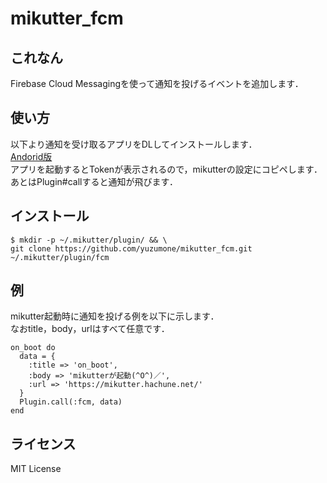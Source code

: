 # mikutter_fcm
## これなん
Firebase Cloud Messagingを使って通知を投げるイベントを追加します．

## 使い方
以下より通知を受け取るアプリをDLしてインストールします．  
[Andorid版](https://github.com/yuzumone/mikutter_fcm_for_android)  
アプリを起動するとTokenが表示されるので，mikutterの設定にコピペします．  
あとはPlugin#callすると通知が飛びます．

## インストール
```
$ mkdir -p ~/.mikutter/plugin/ && \
git clone https://github.com/yuzumone/mikutter_fcm.git ~/.mikutter/plugin/fcm
```

## 例
mikutter起動時に通知を投げる例を以下に示します．  
なおtitle，body，urlはすべて任意です．
```
on_boot do
  data = {
    :title => 'on_boot',
    :body => 'mikutterが起動(^O^)／',
    :url => 'https://mikutter.hachune.net/'
  }
  Plugin.call(:fcm, data)
end
```

## ライセンス
MIT License
